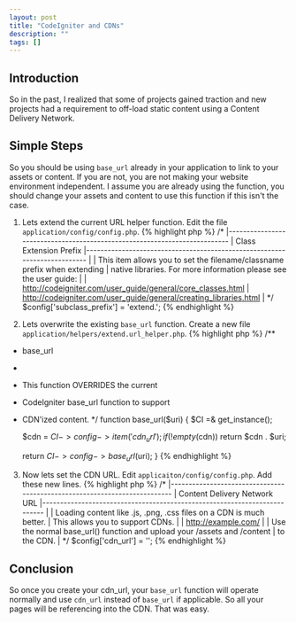 ```yaml
---
layout: post
title: "CodeIgniter and CDNs"
description: ""
tags: []
---
```



## Introduction

So in the past, I realized that some of projects gained traction and new projects had a requirement to off-load static content using a Content Delivery Network.

## Simple Steps

So you should be using `base_url` already in your application to link to your assets or content. If you are not, you are not making your website environment independent. I assume you are already using the function, you should change your assets and content to use this function if this isn't the case.

1. Lets extend the current URL helper function. Edit the file `application/config/config.php`.
{% highlight php %}
/*
|--------------------------------------------------------------------------
| Class Extension Prefix
|--------------------------------------------------------------------------
|
| This item allows you to set the filename/classname prefix when extending
| native libraries.  For more information please see the user guide:
|
| http://codeigniter.com/user_guide/general/core_classes.html
| http://codeigniter.com/user_guide/general/creating_libraries.html
|
*/
$config['subclass_prefix'] = 'extend.';
{% endhighlight %}

2. Lets overwrite the existing `base_url` function. Create a new file `application/helpers/extend.url_helper.php`.
{% highlight php %}
/**
 * base_url
 *
 * This function OVERRIDES the current
 * CodeIgniter base_url function to support
 * CDN'ized content.
 */
function base_url($uri)
{
   $CI =& get_instance();

   $cdn = $CI->config->item('cdn_url');
   if (!empty($cdn))
      return $cdn . $uri;

   return $CI->config->base_url($uri);
}
{% endhighlight %}

3. Now lets set the CDN URL. Edit `applicaiton/config/config.php`. Add these new lines.
{% highlight php %}
/*
|--------------------------------------------------------------------------
| Content Delivery Network URL
|--------------------------------------------------------------------------
|
| Loading content like .js, .png, .css files on a CDN is much better.
| This allows you to support CDNs.
|
|  http://example.com/
|
| Use the normal base_url() function and upload your /assets and /content
| to the CDN.
|
*/
$config['cdn_url']   = '';
{% endhighlight %}

## Conclusion

So once you create your cdn_url, your `base_url` function will operate normally and use `cdn_url` instead of `base_url` if applicable. So all your pages will be referencing into the CDN. That was easy.
